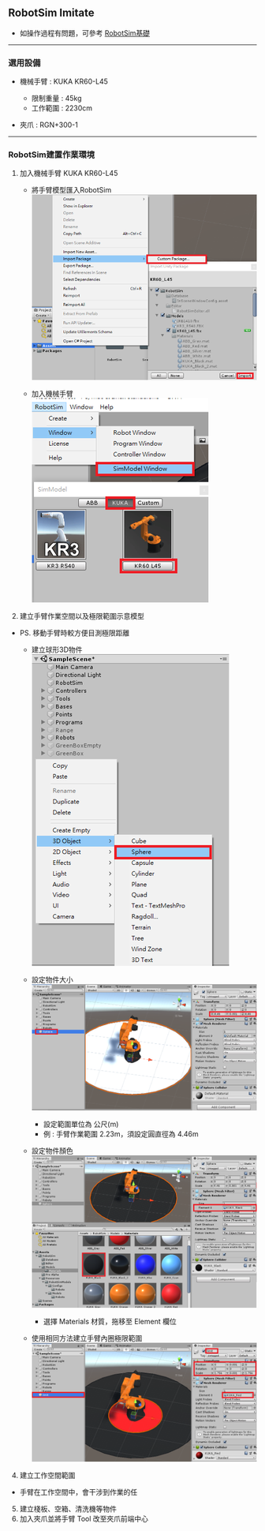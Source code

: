 ## RobotSim Imitate

- 如操作過程有問題，可參考 [RobotSim基礎](https://yazelin.github.io/usc2019-RobotSim/zh-tw/1RobotSimBasic.html)

---
### 選用設備

- 機械手臂 : KUKA KR60-L45
	- 限制重量 : 45kg
	- 工作範圍 : 2230cm
	
- 夾爪 : RGN+300-1

---
### RobotSim建置作業環境

1. 加入機械手臂 KUKA KR60-L45
	- 將手臂模型匯入RobotSim                                              
		 ![Robot_Model](./image/RobotSim_Import_Model.png)
		 
	- 加入機械手臂                                                                                   
		![Robot_Model](./image/RobotSim_Import_Robot.png)
		
2. 建立手臂作業空間以及極限範圍示意模型

- PS. 移動手臂時較方便目測極限距離

	- 建立球形3D物件                                                                            
		![Robot_Model](./image/RobotSim_Add_Range_Sphere.png)
		
	- 設定物件大小                                                                                 
		![Robot_Model](./image/RobotSim_Range_Size.png)
		- 設定範圍單位為 公尺(m)
		- 例 : 手臂作業範圍 2.23m，須設定圓直徑為 4.46m            
         
	- 設定物件顏色                                                                                   
		![Robot_Model](./image/RobotSim_Range_Color.png)
		- 選擇 Materials 材質，拖移至 Element 欄位

	- 使用相同方法建立手臂內圈極限範圍
		![Robot_Model](./image/RobotSim_Add_Limit_Sphere.png)

4. 建立工作空間範圍
- 手臂在工作空間中，會干涉到作業的任
5. 建立棧板、空箱、清洗機等物件
6. 加入夾爪並將手臂 Tool 改至夾爪前端中心
<!--stackedit_data:
eyJoaXN0b3J5IjpbLTcwMTA1MDI5NSwtNDYxODU2ODEyLC02OT
E2NTA4NDQsMjA0MTE2NTA4MCwyOTQ1NDg2NjQsLTEzNDY5MjAy
MTQsMjk0NTQ4NjY0LDExODc2NjY3MywtNTk5OTQzMDU0LDE0Nz
UwMDEyMiw4MTQ3MDIxMTQsLTE0MDE4MzgwMjQsMTQzODI0NTcx
MywxNDc3Mzc0OTY4LC02OTczNzMwODQsLTE0NjE1MTcyMzcsMT
g3NjE4NTkwNCw1ODQ3NzI1NTMsNTg4NDk3NzQzLC0xNjc5OTQ3
MzI2XX0=
-->